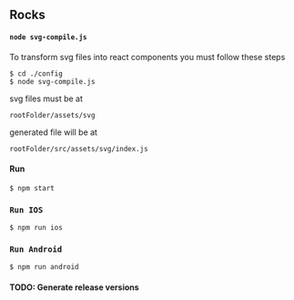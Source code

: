 ## Rocks

#### `node svg-compile.js`

To transform svg files into react components you must follow these steps

    $ cd ./config
    $ node svg-compile.js

svg files must be at 
    
    rootFolder/assets/svg
    
generated file will be at

    rootFolder/src/assets/svg/index.js

#### Run
  
    $ npm start  

### `Run IOS`

    $ npm run ios
    
### `Run Android`

    $ npm run android


#### TODO: Generate release versions

